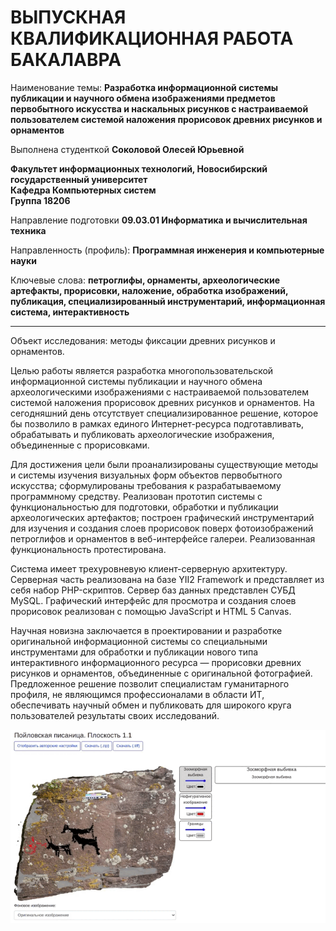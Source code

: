 # ВЫПУСКНАЯ КВАЛИФИКАЦИОННАЯ РАБОТА БАКАЛАВРА

Наименование темы: **Разработка информационной системы публикации и научного обмена  изображениями предметов первобытного искусства и наскальных рисунков с настраиваемой пользователем системой наложения прорисовок древних рисунков и орнаментов** 

Выполнена студенткой **Соколовой Олесей Юрьевной**  

**Факультет информационных технологий, Новосибирский государственный университет  
Кафедра Компьютерных систем  
Группа 18206**  
 
Направление подготовки **09.03.01 Информатика и вычислительная техника**  

Направленность (профиль): **Программная инженерия и компьютерные науки**    

Ключевые слова: **петроглифы, орнаменты, археологические артефакты, прорисовки, наложение, обработка изображений, публикация, специализированный инструментарий, информационная система, интерактивность**

---

Объект исследования: методы фиксации древних рисунков и орнаментов.

Целью работы является разработка многопользовательской информационной системы публикации и научного обмена археологическими изображениями  с настраиваемой пользователем системой наложения прорисовок древних рисунков и орнаментов. На сегодняшний день отсутствует специализированное решение, которое бы позволило в рамках единого Интернет-ресурса подготавливать, обрабатывать и публиковать археологические изображения, объединенные с прорисовками.

Для достижения цели были проанализированы существующие методы и системы изучения визуальных форм объектов первобытного искусства; сформулированы требования к разрабатываемому программному средству. Реализован прототип системы с функциональностью для подготовки, обработки и публикации археологических артефактов; построен графический инструментарий для изучения и создания слоев прорисовок поверх фотоизображений петроглифов и орнаментов в веб-интерфейсе галереи. Реализованная функциональность протестирована.

Система имеет трехуровневую клиент-серверную архитектуру. Серверная часть реализована на базе YII2 Framework и представляет из себя набор PHP-скриптов. Сервер баз данных представлен СУБД MySQL. Графический интерфейс для просмотра и создания слоев прорисовок реализован с помощью JavaScript и HTML 5 Canvas.

Научная новизна заключается в проектировании и разработке оригинальной информационной системы со специальными инструментами для обработки и публикации нового типа интерактивного информационного ресурса — прорисовки древних рисунков и орнаментов, объединенные с оригинальной фотографией. 
Предложенное решение позволит специалистам гуманитарного профиля, не являющимся профессионалами в области ИТ, обеспечивать научный обмен и публиковать для широкого круга пользователей результаты своих исследований.

![alt text](demo.gif "Демонстрация интерактивного инструментария для просмотра петроглифов")

